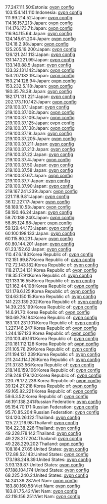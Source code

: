 77.247.111.50:Estonia: [ovpn config](vpn/77_247_111_50.ovpn)  
103.154.141.110:Indonesia: [ovpn config](vpn/103_154_141_110.ovpn)  
111.99.214.52:Japan: [ovpn config](vpn/111_99_214_52.ovpn)  
114.16.157.213:Japan: [ovpn config](vpn/114_16_157_213.ovpn)  
114.176.173.71:Japan: [ovpn config](vpn/114_176_173_71.ovpn)  
116.94.115.64:Japan: [ovpn config](vpn/116_94_115_64.ovpn)  
124.145.61.204:Japan: [ovpn config](vpn/124_145_61_204.ovpn)  
124.18.2.98:Japan: [ovpn config](vpn/124_18_2_98.ovpn)  
125.205.19.200:Japan: [ovpn config](vpn/125_205_19_200.ovpn)  
126.121.241.113:Japan: [ovpn config](vpn/126_121_241_113.ovpn)  
131.147.221.99:Japan: [ovpn config](vpn/131_147_221_99.ovpn)  
133.149.88.5:Japan: [ovpn config](vpn/133_149_88_5.ovpn)  
133.32.131.142:Japan: [ovpn config](vpn/133_32_131_142.ovpn)  
153.207.182.19:Japan: [ovpn config](vpn/153_207_182_19.ovpn)  
153.214.128.94:Japan: [ovpn config](vpn/153_214_128_94.ovpn)  
153.232.5.118:Japan: [ovpn config](vpn/153_232_5_118.ovpn)  
180.35.78.38:Japan: [ovpn config](vpn/180_35_78_38.ovpn)  
182.171.131.221:Japan: [ovpn config](vpn/182_171_131_221.ovpn)  
202.173.110.142:Japan: [ovpn config](vpn/202_173_110_142.ovpn)  
219.100.37.1:Japan: [ovpn config](vpn/219_100_37_1.ovpn)  
219.100.37.108:Japan: [ovpn config](vpn/219_100_37_108.ovpn)  
219.100.37.109:Japan: [ovpn config](vpn/219_100_37_109.ovpn)  
219.100.37.125:Japan: [ovpn config](vpn/219_100_37_125.ovpn)  
219.100.37.138:Japan: [ovpn config](vpn/219_100_37_138.ovpn)  
219.100.37.19:Japan: [ovpn config](vpn/219_100_37_19.ovpn)  
219.100.37.205:Japan: [ovpn config](vpn/219_100_37_205.ovpn)  
219.100.37.211:Japan: [ovpn config](vpn/219_100_37_211.ovpn)  
219.100.37.213:Japan: [ovpn config](vpn/219_100_37_213.ovpn)  
219.100.37.22:Japan: [ovpn config](vpn/219_100_37_22.ovpn)  
219.100.37.4:Japan: [ovpn config](vpn/219_100_37_4.ovpn)  
219.100.37.50:Japan: [ovpn config](vpn/219_100_37_50.ovpn)  
219.100.37.58:Japan: [ovpn config](vpn/219_100_37_58.ovpn)  
219.100.37.67:Japan: [ovpn config](vpn/219_100_37_67.ovpn)  
219.100.37.7:Japan: [ovpn config](vpn/219_100_37_7.ovpn)  
219.100.37.90:Japan: [ovpn config](vpn/219_100_37_90.ovpn)  
219.167.241.239:Japan: [ovpn config](vpn/219_167_241_239.ovpn)  
221.118.9.81:Japan: [ovpn config](vpn/221_118_9_81.ovpn)  
36.12.227.17:Japan: [ovpn config](vpn/36_12_227_17.ovpn)  
58.189.10.53:Japan: [ovpn config](vpn/58_189_10_53.ovpn)  
58.190.46.24:Japan: [ovpn config](vpn/58_190_46_24.ovpn)  
58.70.189.240:Japan: [ovpn config](vpn/58_70_189_240.ovpn)  
58.85.124.68:Japan: [ovpn config](vpn/58_85_124_68.ovpn)  
59.129.44.173:Japan: [ovpn config](vpn/59_129_44_173.ovpn)  
60.100.198.133:Japan: [ovpn config](vpn/60_100_198_133.ovpn)  
60.115.80.231:Japan: [ovpn config](vpn/60_115_80_231.ovpn)  
60.80.144.201:Japan: [ovpn config](vpn/60_80_144_201.ovpn)  
61.23.152.62:Japan: [ovpn config](vpn/61_23_152_62.ovpn)  
110.47.6.183:Korea Republic of: [ovpn config](vpn/110_47_6_183.ovpn)  
112.151.99.87:Korea Republic of: [ovpn config](vpn/112_151_99_87.ovpn)  
112.72.143.182:Korea Republic of: [ovpn config](vpn/112_72_143_182.ovpn)  
118.217.34.131:Korea Republic of: [ovpn config](vpn/118_217_34_131.ovpn)  
118.35.17.91:Korea Republic of: [ovpn config](vpn/118_35_17_91.ovpn)  
121.133.16.55:Korea Republic of: [ovpn config](vpn/121_133_16_55.ovpn)  
121.162.44.108:Korea Republic of: [ovpn config](vpn/121_162_44_108.ovpn)  
121.178.6.125:Korea Republic of: [ovpn config](vpn/121_178_6_125.ovpn)  
124.63.150.15:Korea Republic of: [ovpn config](vpn/124_63_150_15.ovpn)  
141.223.139.202:Korea Republic of: [ovpn config](vpn/141_223_139_202.ovpn)  
14.39.235.199:Korea Republic of: [ovpn config](vpn/14_39_235_199.ovpn)  
14.6.91.70:Korea Republic of: [ovpn config](vpn/14_6_91_70.ovpn)  
180.69.79.184:Korea Republic of: [ovpn config](vpn/180_69_79_184.ovpn)  
183.101.231.101:Korea Republic of: [ovpn config](vpn/183_101_231_101.ovpn)  
1.227.146.247:Korea Republic of: [ovpn config](vpn/1_227_146_247.ovpn)  
1.244.197.123:Korea Republic of: [ovpn config](vpn/1_244_197_123.ovpn)  
210.103.49.161:Korea Republic of: [ovpn config](vpn/210_103_49_161.ovpn)  
210.181.112.128:Korea Republic of: [ovpn config](vpn/210_181_112_128.ovpn)  
211.105.76.29:Korea Republic of: [ovpn config](vpn/211_105_76_29.ovpn)  
211.194.121.239:Korea Republic of: [ovpn config](vpn/211_194_121_239.ovpn)  
211.244.114.126:Korea Republic of: [ovpn config](vpn/211_244_114_126.ovpn)  
211.37.83.56:Korea Republic of: [ovpn config](vpn/211_37_83_56.ovpn)  
218.146.159.106:Korea Republic of: [ovpn config](vpn/218_146_159_106.ovpn)  
219.248.179.120:Korea Republic of: [ovpn config](vpn/219_248_179_120.ovpn)  
220.78.172.239:Korea Republic of: [ovpn config](vpn/220_78_172_239.ovpn)  
39.124.27.218:Korea Republic of: [ovpn config](vpn/39_124_27_218.ovpn)  
49.165.82.221:Korea Republic of: [ovpn config](vpn/49_165_82_221.ovpn)  
59.6.3.52:Korea Republic of: [ovpn config](vpn/59_6_3_52.ovpn)  
46.191.138.241:Russian Federation: [ovpn config](vpn/46_191_138_241.ovpn)  
95.154.70.171:Russian Federation: [ovpn config](vpn/95_154_70_171.ovpn)  
95.70.85.204:Russian Federation: [ovpn config](vpn/95_70_85_204.ovpn)  
124.120.26.122:Thailand: [ovpn config](vpn/124_120_26_122.ovpn)  
125.27.216.98:Thailand: [ovpn config](vpn/125_27_216_98.ovpn)  
184.22.38.226:Thailand: [ovpn config](vpn/184_22_38_226.ovpn)  
49.228.178.142:Thailand: [ovpn config](vpn/49_228_178_142.ovpn)  
49.228.217.204:Thailand: [ovpn config](vpn/49_228_217_204.ovpn)  
49.228.229.202:Thailand: [ovpn config](vpn/49_228_229_202.ovpn)  
108.184.27.65:United States: [ovpn config](vpn/108_184_27_65.ovpn)  
172.88.52.143:United States: [ovpn config](vpn/172_88_52_143.ovpn)  
173.198.248.39:United States: [ovpn config](vpn/173_198_248_39.ovpn)  
3.93.139.87:United States: [ovpn config](vpn/3_93_139_87.ovpn)  
67.188.104.174:United States: [ovpn config](vpn/67_188_104_174.ovpn)  
68.225.240.2:United States: [ovpn config](vpn/68_225_240_2.ovpn)  
14.241.39.28:Viet Nam: [ovpn config](vpn/14_241_39_28.ovpn)  
183.80.160.58:Viet Nam: [ovpn config](vpn/183_80_160_58.ovpn)  
183.81.75.42:Viet Nam: [ovpn config](vpn/183_81_75_42.ovpn)  
42.118.156.251:Viet Nam: [ovpn config](vpn/42_118_156_251.ovpn)  
